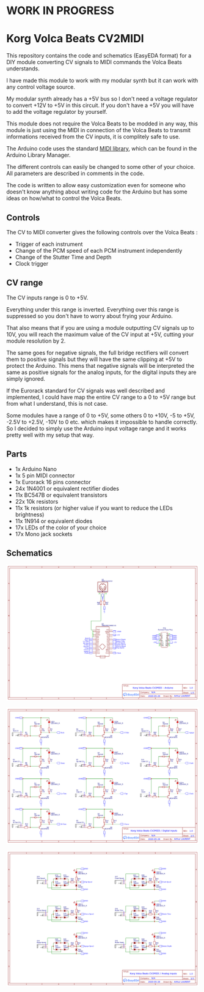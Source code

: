 # WORK IN PROGRESS

# Korg Volca Beats CV2MIDI

This repository contains the code and schematics (EasyEDA format) for a DIY module converting CV signals to MIDI commands the Volca Beats understands.

I have made this module to work with my modular synth but it can work with any control voltage source.

My modular synth already has a +5V bus so I don't need a voltage regulator to convert +12V to +5V in this circuit.
If you don't have a +5V you will have to add the voltage regulator by yourself.

This module does not require the Volca Beats to be modded in any way, this module is just using the MIDI in connection of the Volca Beats to transmit informations received from the CV inputs, it is complitely safe to use.

The Arduino code uses the standard [MIDI library](https://github.com/FortySevenEffects/arduino_midi_library/blob/master/src/MIDI.h), which can be found in the Arduino Library Manager.

The different controls can easily be changed to some other of your choice. All parameters are described in comments in the code.

The code is written to allow easy customization even for someone who doesn't know anything about writing code for the Arduino but has some ideas on how/what to control the Volca Beats.

## Controls
The CV to MIDI converter gives the following controls over the Volca Beats :
* Trigger of each instrument
* Change of the PCM speed of each PCM instrument independently
* Change of the Stutter Time and Depth
* Clock trigger

## CV range
The CV inputs range is 0 to +5V.

Everything under this range is inverted.
Everything over this range is suppressed so you don't have to worry about frying your Arduino.

That also means that if you are using a module outputting CV signals up to 10V, you will reach the maximum value of the CV input at +5V, cutting your module resolution by 2.

The same goes for negative signals, the full bridge rectifiers will convert them to positive signals but they will have the same clipping at +5V to protect the Arduino. This mens that negative signals will be interpreted the same as positive signals for the analog inputs, for the digital inputs they are simply ignored.

If the Eurorack standard for CV signals was well described and implemented, I could have map the entire CV range to a 0 to +5V range but from what I understand, this is not case.

Some modules have a range of 0 to +5V, some others 0 to +10V, -5 to +5V, -2.5V to +2.5V, -10V to 0 etc. which makes it impossible to handle correctly.
So I decided to simply use the Arduino input voltage range and it works pretty well with my setup that way.

## Parts
* 1x Arduino Nano
* 1x 5 pin MIDI connector 
* 1x Eurorack 16 pins connector
* 24x 1N4001 or equivalent rectifier diodes
* 11x BC547B or equivalent transistors
* 22x 10k resistors
* 11x 1k resistors (or higher value if you want to reduce the LEDs brightness)
* 11x 1N914 or equivalent diodes
* 17x LEDs of the color of your choice
* 17x Mono jack sockets

## Schematics
![Arduino - Eurorack conenctor - MIDI connector](schematics/Arduino.png "Arduino - Eurorack conenctor - MIDI connector")

![Digital Inputs](schematics/Digital%20Inputs.png "Digital Inputs")

![Analog Inputs](schematics/Analog%20Inputs.png "Analog Inputs")
 
